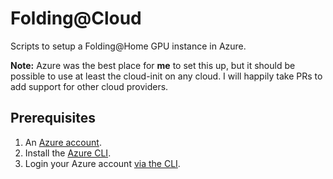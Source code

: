 # Folding@Cloud

Scripts to setup a Folding@Home GPU instance in Azure.

**Note:** Azure was the best place for **me** to set this up, but it should be possible to use at least the cloud-init on any cloud. I will happily take PRs to add support for other cloud providers.

## Prerequisites
1. An [Azure account](https://azure.microsoft.com/en-us/free/).
1. Install the [Azure CLI](https://docs.microsoft.com/en-us/cli/azure/install-azure-cli?view=azure-cli-latest).
1. Login your Azure account [via the CLI](https://docs.microsoft.com/en-us/cli/azure/authenticate-azure-cli?view=azure-cli-latest).

